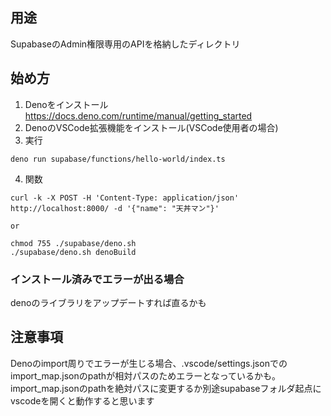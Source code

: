## 用途

SupabaseのAdmin権限専用のAPIを格納したディレクトリ

## 始め方

1. Denoをインストール https://docs.deno.com/runtime/manual/getting_started
2. DenoのVSCode拡張機能をインストール(VSCode使用者の場合)
3. 実行

```
deno run supabase/functions/hello-world/index.ts
```

4. 関数

```
curl -k -X POST -H 'Content-Type: application/json' http://localhost:8000/ -d '{"name": "天丼マン"}'

or

chmod 755 ./supabase/deno.sh
./supabase/deno.sh denoBuild

```

### インストール済みでエラーが出る場合

denoのライブラリをアップデートすれば直るかも

## 注意事項

Denoのimport周りでエラーが生じる場合、.vscode/settings.jsonでのimport_map.jsonのpathが相対パスのためエラーとなっているかも。
import_map.jsonのpathを絶対パスに変更するか別途supabaseフォルダ起点にvscodeを開くと動作すると思います
